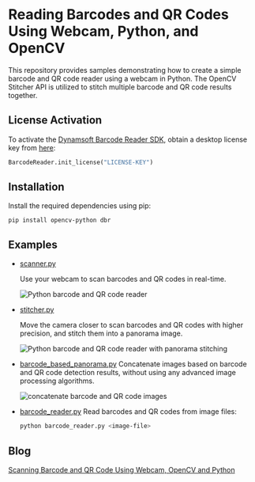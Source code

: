 # Reading Barcodes and QR Codes Using Webcam, Python, and OpenCV
This repository provides samples demonstrating how to create a simple barcode and QR code reader using a webcam in Python. The OpenCV Stitcher API is utilized to stitch multiple barcode and QR code results together.

## License Activation
To activate the [Dynamsoft Barcode Reader SDK](https://www.dynamsoft.com/barcode-reader/sdk-desktop-server/), obtain a desktop license key from [here](https://www.dynamsoft.com/customer/license/trialLicense/?product=dcv&package=cross-platform):

```python
BarcodeReader.init_license("LICENSE-KEY")
```

## Installation
Install the required dependencies using pip:

```
pip install opencv-python dbr
```

## Examples

- [scanner.py](./scanner.py)
    
    Use your webcam to scan barcodes and QR codes in real-time.

    ![Python barcode and QR code reader](https://www.dynamsoft.com/codepool/img/2022/04/multiple-barcode-qrcode-scan.png)

- [stitcher.py](./stitcher.py)
    
    Move the camera closer to scan barcodes and QR codes with higher precision, and stitch them into a panorama image.

    ![Python barcode and QR code reader with panorama stitching](https://www.dynamsoft.com/codepool/img/2022/04/panorama-barcode-qr-code.png)

- [barcode_based_panorama.py](./barcode_based_panorama.py)
    Concatenate images based on barcode and QR code detection results, without using any advanced image processing algorithms.
    
    ![concatenate barcode and QR code images](./output.png)
    
- [barcode_reader.py](./barcode_reader.py)
    Read barcodes and QR codes from image files:
    
    ```bash
    python barcode_reader.py <image-file>
    ```

## Blog
[Scanning Barcode and QR Code Using Webcam, OpenCV and Python](https://www.dynamsoft.com/codepool/opencv-python-webcam-barcode-reader.html)

